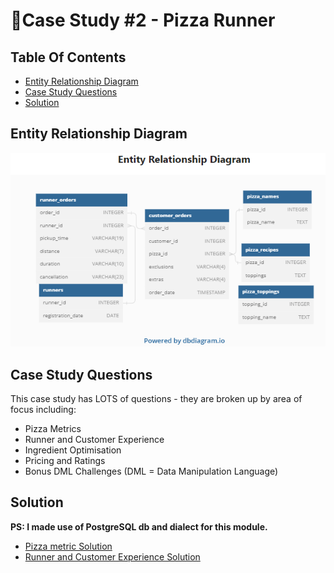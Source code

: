 # 🍕Case Study #2 - Pizza Runner

## Table Of Contents

- [Entity Relationship Diagram](#entity-relationship-diagram)
- [Case Study Questions](#case-study-questions)
- [Solution](#solution)

## Entity Relationship Diagram

![ERD](../img/ERD_week2.PNG)

## Case Study Questions

This case study has LOTS of questions - they are broken up by area of focus including:

- Pizza Metrics
- Runner and Customer Experience
- Ingredient Optimisation
- Pricing and Ratings
- Bonus DML Challenges (DML = Data Manipulation Language)

## Solution

**PS: I made use of PostgreSQL db and dialect for this module.**

- [Pizza metric Solution](./pizza_metrics.ipynb)
- [Runner and Customer Experience Solution](./runner_customer.ipynb)

